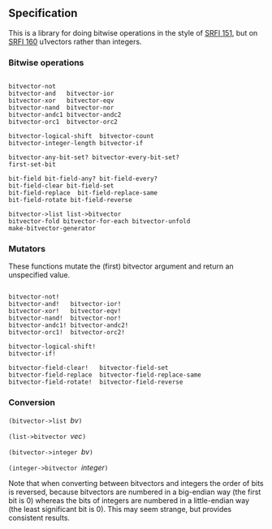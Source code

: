## Specification

This is a library for doing bitwise operations in the style
of [SRFI 151](http://srfi.schemers.org/srfi-151/srfi-151.html),
but on [SRFI 160](http://srfi.schemers.org/srfi-160/srfi-160.html) u1vectors
rather than integers.

### Bitwise operations

```

bitvector-not
bitvector-and   bitvector-ior 
bitvector-xor   bitvector-eqv
bitvector-nand  bitvector-nor 
bitvector-andc1 bitvector-andc2
bitvector-orc1  bitvector-orc2 

bitvector-logical-shift  bitvector-count 
bitvector-integer-length bitvector-if 

bitvector-any-bit-set? bitvector-every-bit-set?
first-set-bit

bit-field bit-field-any? bit-field-every?
bit-field-clear bit-field-set
bit-field-replace  bit-field-replace-same
bit-field-rotate bit-field-reverse

bitvector->list list->bitvector
bitvector-fold bitvector-for-each bitvector-unfold
make-bitvector-generator
```

### Mutators

These functions mutate the (first) bitvector argument and return
an unspecified value.

```

bitvector-not!
bitvector-and!   bitvector-ior!
bitvector-xor!   bitvector-eqv!
bitvector-nand!  bitvector-nor!
bitvector-andc1! bitvector-andc2!
bitvector-orc1!  bitvector-orc2!

bitvector-logical-shift!
bitvector-if!

bitvector-field-clear!   bitvector-field-set
bitvector-field-replace  bitvector-field-replace-same
bitvector-field-rotate!  bitvector-field-reverse
```

### Conversion

`(bitvector->list `*bv*`)`

`(list->bitvector `*vec*`)`

`(bitvector->integer `*bv*`)`

`(integer->bitvector `*integer*`)`

Note that when converting between bitvectors and integers the order of bits is reversed,
because bitvectors are numbered in a big-endian way (the first bit is 0) whereas the bits
of integers are numbered in a little-endian way (the least significant bit is 0).  This
may seem strange, but provides consistent results.
